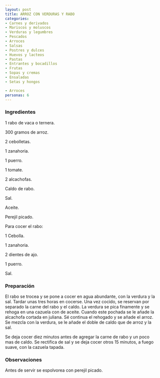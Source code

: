 ```yaml
---
layout: post
title: ARROZ CON VERDURAS Y RABO
categories:
- Carnes y derivados
- Mariscos y moluscos
- Verduras y legumbres
- Pescados
- Arroces
- Salsas
- Postres y dulces
- Huevos y lacteos
- Pastas
- Entrantes y bocadillos
- Frutas
- Sopas y cremas
- Ensaladas
- Setas y hongos

- Arroces
personas: 6 
---
```

<h3>Ingredientes</h3>
1 rabo de vaca o ternera.

300 gramos de arroz.

2 cebolletas.

1 zanahoria.

1 puerro.

1 tomate.

2 alcachofas.

Caldo de rabo.

Sal.

Aceite.

Perejil picado.

Para cocer el rabo:

1 Cebolla.

1 zanahoria.

2 dientes de ajo.

1 puerro.

Sal.

<h3>Preparación</h3>
El rabo se trocea y se pone a cocer en agua abundante, con la verdura y la sal. Tardar unas tres horas en cocerse. Una vez cocido, se reservan por separado la carne del rabo y el caldo. La verdura se pica finamente y se rehoga en una cazuela con de aceite. Cuando este pochada se le añade la alcachofa cortada en juliana. Sé continua el rehogado y se añade el arroz. Se mezcla con la verdura, se le añade el doble de caldo que de arroz y la sal.

Se deja cocer diez minutos antes de agregar la carne de rabo y un poco mas de caldo. Se rectifica de sal y se deja cocer otros 15 minutos, a fuego suave, con la cazuela tapada.

<h3>Observaciones</h3>
Antes de servir se espolvorea con perejil picado.

